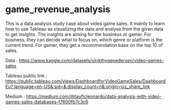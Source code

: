 # game_revenue_analysis

This is a data analysis study case about video game sales. It mainly to learn how to use Tableau as visualizing the data and analyse from the given data to get insights. The insights are aiming for the business or gamer. For business, they can decide what to focus on, which genre or platform is the current trend. For gamer, they get a recommendation base on the top 10 of sales.  

Data : https://www.kaggle.com/datasets/ulrikthygepedersen/video-games-sales

Tableau public link : https://public.tableau.com/views/DashboardforVideoGameSales/DashboardEu?:language=en-US&:sid=&:display_count=n&:origin=viz_share_link

Medium : https://medium.com/@tauficleonardo/data-analysis-with-video-games-sales-databases-f7600fb7c3c6
